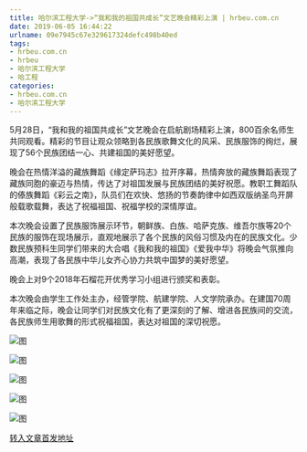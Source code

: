 ```yaml
---
title: 哈尔滨工程大学->“我和我的祖国共成长”文艺晚会精彩上演 | hrbeu.com.cn
date: 2019-06-05 16:44:22
urlname: 09e7945c67e329617324defc498b40ed
tags: 
- hrbeu.com.cn
- hrbeu
- 哈尔滨工程大学
- 哈工程
categories:
- hrbeu.com.cn
- 哈尔滨工程大学
---
```



5月28日，“我和我的祖国共成长”文艺晚会在启航剧场精彩上演，800百余名师生共同观看。精彩的节目让观众领略到各民族歌舞文化的风采、民族服饰的绚烂，展现了56个民族团结一心、共建祖国的美好愿望。

晚会在热情洋溢的藏族舞蹈《缘定萨玛志》拉开序幕，热情奔放的藏族舞蹈表现了藏族同胞的豪迈与热情，传达了对祖国发展与民族团结的美好祝愿。教职工舞蹈队的傣族舞蹈《彩云之南》，队员们在欢快、悠扬的节奏韵律中如西双版纳圣鸟开屏般载歌载舞，表达了祝福祖国、祝福学校的深情厚谊。

本次晚会设置了民族服饰展示环节，朝鲜族、白族、哈萨克族、维吾尔族等20个民族的服饰在现场展示，直观地展示了各个民族的风俗习惯及内在的民族文化。少数民族预科生同学们带来的大合唱《我和我的祖国》《爱我中华》将晚会气氛推向高潮，表现了各民族中华儿女齐心协力共筑中国梦的美好愿望。

晚会上对9个2018年石榴花开优秀学习小组进行颁奖和表彰。

本次晚会由学生工作处主办，经管学院、航建学院、人文学院承办。在建国70周年来临之际，晚会让同学们对民族文化有了更深刻的了解、增进各民族间的交流，各民族师生用歌舞的形式祝福祖国，表达对祖国的深切祝愿。



![图](http://gongxue.cn/news/UploadFiles_4906/201906/2019060515483612.jpg)

![图](http://gongxue.cn/news/UploadFiles_4906/201906/2019060515501110.jpg)

![图](http://gongxue.cn/news/UploadFiles_4906/201906/2019060515483691.jpg)

![图](http://gongxue.cn/news/UploadFiles_4906/201906/2019060515483632.jpg)

![图](http://gongxue.cn/news/UploadFiles_4906/201906/2019060515483690.jpg)

[转入文章首发地址](http://gongxue.cn/news/2019/201906/news_195684.html)